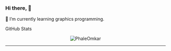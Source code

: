 ### Hi there, 👋

🌱 I’m currently learning graphics programming.

GitHub Stats
<p align="center"> <img src="https://github-readme-stats.vercel.app/api?username=PhaleOmkar&show_icons=true&theme=gotham" alt="PhaleOmkar" />
  
---

<!--
**PhaleOmkar/PhaleOmkar** is a ✨ _special_ ✨ repository because its `README.md` (this file) appears on your GitHub profile.

Here are some ideas to get you started:

- 🔭 I’m currently working on ...
- 🌱 I’m currently learning ...
- 👯 I’m looking to collaborate on ...
- 🤔 I’m looking for help with ...
- 💬 Ask me about ...
- 📫 How to reach me: ...
- 😄 Pronouns: ...
- ⚡ Fun fact: ...
-->
